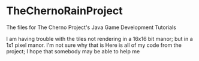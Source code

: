 TheChernoRainProject
====================

The files for The Cherno Project's Java Game Development Tutorials

I am having trouble with the tiles not rendering in a 16x16 bit manor; but in a 1x1 pixel manor. I'm not sure why that is
Here is all of my code from the project; I hope that somebody may be able to help me
